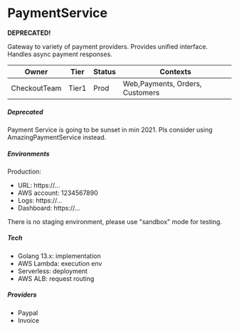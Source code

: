 # PaymentService

**DEPRECATED!**

Gateway to variety of payment providers. Provides unified interface.
Handles async payment responses.

Owner|Tier|Status|Contexts
---|---|---|---
CheckoutTeam|Tier1|Prod|Web,Payments, Orders, Customers

##### Deprecated

Payment Service is going to be sunset in min 2021.
Pls consider using AmazingPaymentService instead. 

##### Environments

Production:

- URL: https://...
- AWS account: 1234567890
- Logs: https://...
- Dashboard: https://...

There is no staging environment, please use "sandbox" mode for testing. 

##### Tech

- Golang 13.x: implementation
- AWS Lambda: execution env 
- Serverless: deployment
- AWS ALB: request routing

##### Providers

- Paypal
- Invoice